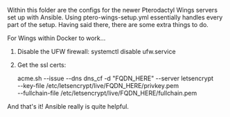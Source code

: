 Within this folder are the configs for the newer Pterodactyl Wings servers set up with Ansible. Using ptero-wings-setup.yml essentially handles every part of the setup. Having said there, there are some extra things to do.

For Wings within Docker to work...

1. Disable the UFW firewall: systemctl disable ufw.service
2. Get the ssl certs:

    acme.sh --issue --dns dns_cf -d "FQDN_HERE" --server letsencrypt \
    --key-file /etc/letsencrypt/live/FQDN_HERE/privkey.pem \
    --fullchain-file /etc/letsencrypt/live/FQDN_HERE/fullchain.pem

And that's it! Ansible really is quite helpful.
